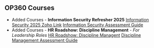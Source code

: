 ## **OP360 Courses**
- Added Courses - **Information Security Refresher 2025**
[Information Security 2025 Zoho Link](https://people.op360.com/ops360/training#lms-view/course/619096000248822639/overview)
[Information Security Assessment Guide](https://docs.google.com/spreadsheets/d/1jDa10lR0u9Gi9n_5PA_D9ePFCEjdWw4EhznXVwMkxaY/edit?gid=0#gid=0)
- Added Courses - **HR Roadshow: Discipline Management**        -     *For Leadership Roles*
[HR Roadshow: Discipline Managent](https://people.op360.com/ops360/training#lms-view/course/619096000107703201/overview)
[Discipline Management Assessment Guide](https://docs.google.com/spreadsheets/d/1jDa10lR0u9Gi9n_5PA_D9ePFCEjdWw4EhznXVwMkxaY/edit?gid=980605503#gid=980605503)
